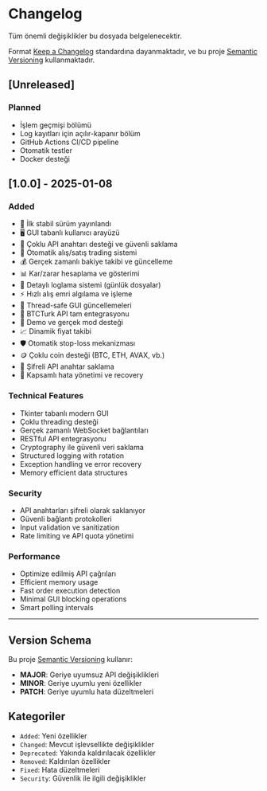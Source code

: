 # Changelog

Tüm önemli değişiklikler bu dosyada belgelenecektir.

Format [Keep a Changelog](https://keepachangelog.com/en/1.0.0/) standardına dayanmaktadır,
ve bu proje [Semantic Versioning](https://semver.org/spec/v2.0.0.html) kullanmaktadır.

## [Unreleased]

### Planned
- İşlem geçmişi bölümü
- Log kayıtları için açılır-kapanır bölüm
- GitHub Actions CI/CD pipeline
- Otomatik testler
- Docker desteği

## [1.0.0] - 2025-01-08

### Added
- 🎉 İlk stabil sürüm yayınlandı
- 🖥️ GUI tabanlı kullanıcı arayüzü
- 🔑 Çoklu API anahtarı desteği ve güvenli saklama
- 🤖 Otomatik alış/satış trading sistemi
- 💰 Gerçek zamanlı bakiye takibi ve güncelleme
- 📊 Kar/zarar hesaplama ve gösterimi
- 📝 Detaylı loglama sistemi (günlük dosyalar)
- ⚡ Hızlı alış emri algılama ve işleme
- 🔄 Thread-safe GUI güncellemeleri
- 🎯 BTCTurk API tam entegrasyonu
- 🧪 Demo ve gerçek mod desteği
- 📈 Dinamik fiyat takibi
- 🛡️ Otomatik stop-loss mekanizması
- 🪙 Çoklu coin desteği (BTC, ETH, AVAX, vb.)
- 🔐 Şifreli API anahtar saklama
- 🚨 Kapsamlı hata yönetimi ve recovery

### Technical Features
- Tkinter tabanlı modern GUI
- Çoklu threading desteği
- Gerçek zamanlı WebSocket bağlantıları
- RESTful API entegrasyonu
- Cryptography ile güvenli veri saklama
- Structured logging with rotation
- Exception handling ve error recovery
- Memory efficient data structures

### Security
- API anahtarları şifreli olarak saklanıyor
- Güvenli bağlantı protokolleri
- Input validation ve sanitization
- Rate limiting ve API quota yönetimi

### Performance
- Optimize edilmiş API çağrıları
- Efficient memory usage
- Fast order execution detection
- Minimal GUI blocking operations
- Smart polling intervals

---

## Version Schema

Bu proje [Semantic Versioning](https://semver.org/) kullanır:

- **MAJOR**: Geriye uyumsuz API değişiklikleri
- **MINOR**: Geriye uyumlu yeni özellikler
- **PATCH**: Geriye uyumlu hata düzeltmeleri

## Kategoriler

- `Added`: Yeni özellikler
- `Changed`: Mevcut işlevsellikte değişiklikler
- `Deprecated`: Yakında kaldırılacak özellikler
- `Removed`: Kaldırılan özellikler
- `Fixed`: Hata düzeltmeleri
- `Security`: Güvenlik ile ilgili değişiklikler